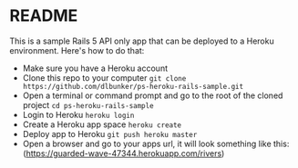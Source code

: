 # README
This is a sample Rails 5 API only app that can be deployed to a Heroku environment.
Here's how to do that:
* Make sure you have a Heroku account
* Clone this repo to your computer `git clone https://github.com/dlbunker/ps-heroku-rails-sample.git`
* Open a terminal or command prompt and go to the root of the cloned project `cd ps-heroku-rails-sample`
* Login to Heroku `heroku login`
* Create a Heroku app space `heroku create`
* Deploy app to Heroku `git push heroku master`
* Open a browser and go to your apps url, it will look something like this: (https://guarded-wave-47344.herokuapp.com/rivers)
